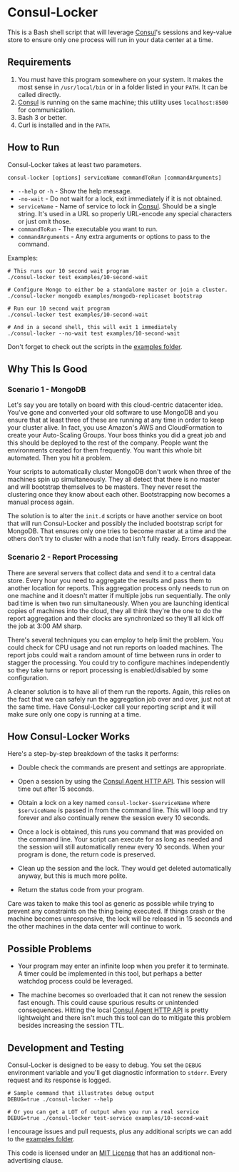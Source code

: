 Consul-Locker
=============

This is a Bash shell script that will leverage [Consul]'s sessions and key-value store to ensure only one process will run in your data center at a time.


Requirements
------------

1.  You must have this program somewhere on your system.  It makes the most sense in `/usr/local/bin` or in a folder listed in your `PATH`.  It can be called directly.
2.  [Consul] is running on the same machine; this utility uses `localhost:8500` for communication.
3.  Bash 3 or better.
4.  Curl is installed and in the `PATH`.


How to Run
----------

Consul-Locker takes at least two parameters.

    consul-locker [options] serviceName commandToRun [commandArguments]

* `--help` or `-h` - Show the help message.
* `-no-wait` - Do not wait for a lock, exit immediately if it is not obtained.
* `serviceName` - Name of service to lock in [Consul].  Should be a single string.  It's used in a URL so properly URL-encode any special characters or just omit those.
* `commandToRun` - The executable you want to run.
* `commandArguments` - Any extra arguments or options to pass to the command.

Examples:

    # This runs our 10 second wait program
    ./consul-locker test examples/10-second-wait

    # Configure Mongo to either be a standalone master or join a cluster.
    ./consul-locker mongodb examples/mongodb-replicaset bootstrap

    # Run our 10 second wait program
    ./consul-locker test examples/10-second-wait

    # And in a second shell, this will exit 1 immediately
    ./consul-locker --no-wait test examples/10-second-wait

Don't forget to check out the scripts in the [examples folder].


Why This Is Good
----------------

### Scenario 1 - MongoDB

Let's say you are totally on board with this cloud-centric datacenter idea.  You've gone and converted your old software to use MongoDB and you ensure that at least three of these are running at any time in order to keep your cluster alive.  In fact, you use Amazon's AWS and CloudFormation to create your Auto-Scaling Groups.  Your boss thinks you did a great job and this should be deployed to the rest of the company.  People want the environments created for them frequently.  You want this whole bit automated.  Then you hit a problem.

Your scripts to automatically cluster MongoDB don't work when three of the machines spin up simultaneously.  They all detect that there is no master and will bootstrap themselves to be masters.  They never reset the clustering once they know about each other.  Bootstrapping now becomes a manual process again.

The solution is to alter the `init.d` scripts or have another service on boot that will run Consul-Locker and possibly the included bootstrap script for MongoDB.  That ensures only one tries to become master at a time and the others don't try to cluster with a node that isn't fully ready.  Errors disappear.


### Scenario 2 - Report Processing

There are several servers that collect data and send it to a central data store.  Every hour you need to aggregate the results and pass them to another location for reports.  This aggregation process only needs to run on one machine and it doesn't matter if multiple jobs run sequentially.  The only bad time is when two run simultaneously.  When you are launching identical copies of machines into the cloud, they all think they're the one to do the report aggregation and their clocks are synchronized so they'll all kick off the job at 3:00 AM sharp.

There's several techniques you can employ to help limit the problem.  You could check for CPU usage and not run reports on loaded machines.  The report jobs could wait a random amount of time between runs in order to stagger the processing.  You could try to configure machines independently so they take turns or report processing is enabled/disabled by some configuration.

A cleaner solution is to have all of them run the reports.  Again, this relies on the fact that we can safely run the aggregation job over and over, just not at the same time.  Have Consul-Locker call your reporting script and it will make sure only one copy is running at a time.


How Consul-Locker Works
-----------------------

Here's a step-by-step breakdown of the tasks it performs:

* Double check the commands are present and settings are appropriate.

* Open a session by using the [Consul Agent HTTP API].  This session will time out after 15 seconds.

* Obtain a lock on a key named `consul-locker-$serviceName` where `$serviceName` is passed in from the command line.  This will loop and try forever and also continually renew the session every 10 seconds.

* Once a lock is obtained, this runs you command that was provided on the command line.  Your script can execute for as long as needed and the session will still automatically renew every 10 seconds.  When your program is done, the return code is preserved.

* Clean up the session and the lock.  They would get deleted automatically anyway, but this is much more polite.

* Return the status code from your program.

Care was taken to make this tool as generic as possible while trying to prevent any constraints on the thing being executed.  If things crash or the machine becomes unresponsive, the lock will be released in 15 seconds and the other machines in the data center will continue to work.


Possible Problems
-----------------

* Your program may enter an infinite loop when you prefer it to terminate.  A timer could be implemented in this tool, but perhaps a better watchdog process could be leveraged.

* The machine becomes so overloaded that it can not renew the session fast enough.  This could cause spurious results or unintended consequences.  Hitting the local [Consul Agent HTTP API] is pretty lightweight and there isn't much this tool can do to mitigate this problem besides increasing the session TTL.


Development and Testing
-----------------------

Consul-Locker is designed to be easy to debug.  You set the `DEBUG` environment variable and you'll get diagnostic information to `stderr`.  Every request and its response is logged.

    # Sample command that illustrates debug output
    DEBUG=true ./consul-locker --help

    # Or you can get a LOT of output when you run a real service
    DEBUG=true ./consul-locker test-service examples/10-second-wait

I encourage issues and pull requests, plus any additional scripts we can add to the [examples folder].

This code is licensed under an [MIT License] that has an additional non-advertising clause.


[Consul]: https://consul.io/
[Consul Agent HTTP API]: https://www.consul.io/docs/agent/http.html
[Examples Folder]: examples/
[MIT License]: LICENSE.md
